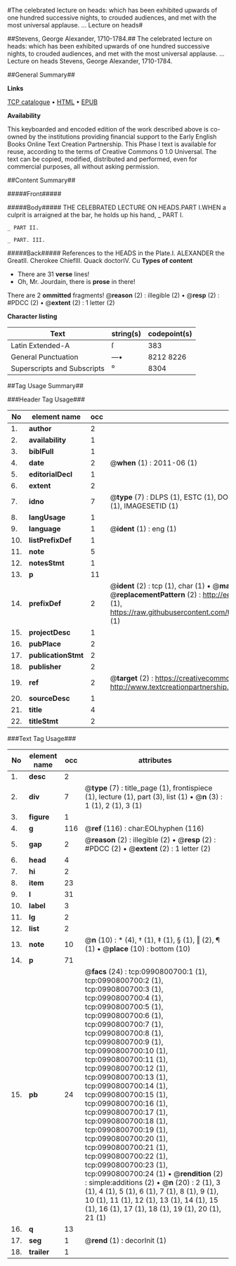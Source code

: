 #The celebrated lecture on heads: which has been exhibited upwards of one hundred successive nights, to crouded audiences, and met with the most universal applause. ... Lecture on heads#

##Stevens, George Alexander, 1710-1784.##
The celebrated lecture on heads: which has been exhibited upwards of one hundred successive nights, to crouded audiences, and met with the most universal applause. ...
Lecture on heads
Stevens, George Alexander, 1710-1784.

##General Summary##

**Links**

[TCP catalogue](http://www.ota.ox.ac.uk/tcp/)  • 
[HTML](http://tei.it.ox.ac.uk/tcp/Texts-HTML/free/004/004813957.html)  • 
[EPUB](http://tei.it.ox.ac.uk/tcp/Texts-EPUB/free/004/004813957.epub)

**Availability**

This keyboarded and encoded edition of the
	       work described above is co-owned by the institutions
	       providing financial support to the Early English Books
	       Online Text Creation Partnership. This Phase I text is
	       available for reuse, according to the terms of Creative
	       Commons 0 1.0 Universal. The text can be copied,
	       modified, distributed and performed, even for
	       commercial purposes, all without asking permission.


##Content Summary##

#####Front#####

#####Body#####
THE CELEBRATED LECTURE ON HEADS.PART I.WHEN a culprit is arraigned at the bar, he holds up his hand,
    _ PART I.

    _ PART II.

    _ PART. III.

#####Back#####
References to the HEADS in the Plate.I. ALEXANDER the GreatII. Cherokee ChiefIII. Quack doctorIV. Cu
**Types of content**

  * There are 31 **verse** lines!
  * Oh, Mr. Jourdain, there is **prose** in there!

There are 2 **ommitted** fragments! 
 @__reason__ (2) : illegible (2)  •  @__resp__ (2) : #PDCC (2)  •  @__extent__ (2) : 1 letter (2)

**Character listing**


|Text|string(s)|codepoint(s)|
|---|---|---|
|Latin Extended-A|ſ|383|
|General Punctuation|—•|8212 8226|
|Superscripts             and Subscripts|⁰|8304|

##Tag Usage Summary##

###Header Tag Usage###

|No|element name|occ|attributes|
|---|---|---|---|
|1.|__author__|2||
|2.|__availability__|1||
|3.|__biblFull__|1||
|4.|__date__|2| @__when__ (1) : 2011-06 (1)|
|5.|__editorialDecl__|1||
|6.|__extent__|2||
|7.|__idno__|7| @__type__ (7) : DLPS (1), ESTC (1), DOCNO (1), TCP (1), GALEDOCNO (1), CONTENTSET (1), IMAGESETID (1)|
|8.|__langUsage__|1||
|9.|__language__|1| @__ident__ (1) : eng (1)|
|10.|__listPrefixDef__|1||
|11.|__note__|5||
|12.|__notesStmt__|1||
|13.|__p__|11||
|14.|__prefixDef__|2| @__ident__ (2) : tcp (1), char (1)  •  @__matchPattern__ (2) : ([0-9\-]+):([0-9IVX]+) (1), (.+) (1)  •  @__replacementPattern__ (2) : http://eebo.chadwyck.com/downloadtiff?vid=$1&page=$2 (1), https://raw.githubusercontent.com/textcreationpartnership/Texts/master/tcpchars.xml#$1 (1)|
|15.|__projectDesc__|1||
|16.|__pubPlace__|2||
|17.|__publicationStmt__|2||
|18.|__publisher__|2||
|19.|__ref__|2| @__target__ (2) : https://creativecommons.org/publicdomain/zero/1.0/ (1), http://www.textcreationpartnership.org/docs/. (1)|
|20.|__sourceDesc__|1||
|21.|__title__|4||
|22.|__titleStmt__|2||


###Text Tag Usage###

|No|element name|occ|attributes|
|---|---|---|---|
|1.|__desc__|2||
|2.|__div__|7| @__type__ (7) : title_page (1), frontispiece (1), lecture (1), part (3), list (1)  •  @__n__ (3) : 1 (1), 2 (1), 3 (1)|
|3.|__figure__|1||
|4.|__g__|116| @__ref__ (116) : char:EOLhyphen (116)|
|5.|__gap__|2| @__reason__ (2) : illegible (2)  •  @__resp__ (2) : #PDCC (2)  •  @__extent__ (2) : 1 letter (2)|
|6.|__head__|4||
|7.|__hi__|2||
|8.|__item__|23||
|9.|__l__|31||
|10.|__label__|3||
|11.|__lg__|2||
|12.|__list__|2||
|13.|__note__|10| @__n__ (10) : * (4), † (1), ‡ (1), § (1), ‖ (2), ¶ (1)  •  @__place__ (10) : bottom (10)|
|14.|__p__|71||
|15.|__pb__|24| @__facs__ (24) : tcp:0990800700:1 (1), tcp:0990800700:2 (1), tcp:0990800700:3 (1), tcp:0990800700:4 (1), tcp:0990800700:5 (1), tcp:0990800700:6 (1), tcp:0990800700:7 (1), tcp:0990800700:8 (1), tcp:0990800700:9 (1), tcp:0990800700:10 (1), tcp:0990800700:11 (1), tcp:0990800700:12 (1), tcp:0990800700:13 (1), tcp:0990800700:14 (1), tcp:0990800700:15 (1), tcp:0990800700:16 (1), tcp:0990800700:17 (1), tcp:0990800700:18 (1), tcp:0990800700:19 (1), tcp:0990800700:20 (1), tcp:0990800700:21 (1), tcp:0990800700:22 (1), tcp:0990800700:23 (1), tcp:0990800700:24 (1)  •  @__rendition__ (2) : simple:additions (2)  •  @__n__ (20) : 2 (1), 3 (1), 4 (1), 5 (1), 6 (1), 7 (1), 8 (1), 9 (1), 10 (1), 11 (1), 12 (1), 13 (1), 14 (1), 15 (1), 16 (1), 17 (1), 18 (1), 19 (1), 20 (1), 21 (1)|
|16.|__q__|13||
|17.|__seg__|1| @__rend__ (1) : decorInit (1)|
|18.|__trailer__|1||
